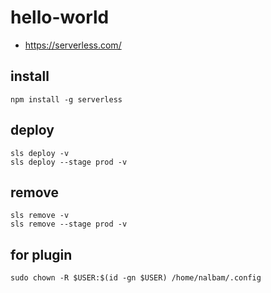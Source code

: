 # hello-world
* https://serverless.com/

## install
```
npm install -g serverless
```

## deploy
```
sls deploy -v
sls deploy --stage prod -v
```

## remove
```
sls remove -v
sls remove --stage prod -v
```

## for plugin
```
sudo chown -R $USER:$(id -gn $USER) /home/nalbam/.config
```

